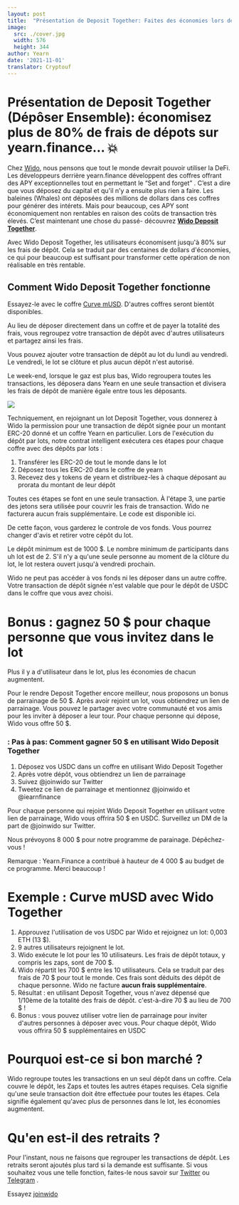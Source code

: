 ```yaml
---
layout: post
title:  "Présentation de Deposit Together: Faites des économies lors de vos dépôts dans un coffre"
image:
  src: ./cover.jpg
  width: 576
  height: 344
author: Yearn
date: '2021-11-01'
translator: Cryptouf
---
```


# Présentation de Deposit Together (Dépôser Ensemble): économisez plus de 80% de frais de dépots sur yearn.finance… 💥

Chez [Wido](https://app.joinwido.com/?page=detail&address=0x8cc94ccd0f3841a468184aCA3Cc478D2148E1757), nous pensons que tout le monde devrait pouvoir utiliser la DeFi. Les développeurs derrière yearn.finance développent des coffres offrant des APY exceptionnelles tout en permettant le “Set and forget” . C’est a dire que vous déposez du capital et qu'il n’y a ensuite plus rien a faire. Les baleines (Whales) ont déposées des millions de dollars dans ces coffres pour générer des intérets.  Mais pour beaucoup, ces APY sont économiquement non rentables en raison des coûts de transaction très élevés. C’est maintenant une chose du passé- découvrez **[Wido Deposit Together](https://app.joinwido.com/?page=detail&address=0x8cc94ccd0f3841a468184aCA3Cc478D2148E1757)**. 

Avec Wido Deposit Together, les utilisateurs économisent jusqu'à 80% sur les frais de dépôt. Cela se traduit par des centaines de dollars d'économies, ce qui pour beaucoup est suffisant pour transformer cette opération de non réalisable en très rentable.



## Comment Wido Deposit Together fonctionne 

Essayez-le avec le coffre [Curve mUSD](https://app.joinwido.com/?page=detail&address=0x8cc94ccd0f3841a468184aCA3Cc478D2148E1757). D'autres coffres seront bientôt disponibles.

Au lieu de déposer directement dans un coffre et de payer la totalité des frais, vous regroupez votre transaction de dépôt avec d'autres utilisateurs et partagez ainsi les frais.

Vous pouvez ajouter votre transaction de dépôt au lot du lundi au vendredi. Le vendredi, le lot se clôture et plus aucun dépôt n'est autorisé.

Le week-end, lorsque le gaz est plus bas, Wido regroupera toutes les transactions, les déposera dans Yearn en une seule transaction et divisera les frais de dépôt de manière égale entre tous les déposants.

![](/_posts/_announcements/deposit-together/deposit-together.png?w=800&h=800)

Techniquement, en rejoignant un lot Deposit Together, vous donnerez à Wido la permission pour une transaction de dépôt signée pour un montant ERC-20 donné et un coffre Yearn en particulier. Lors de l'exécution du dépôt par lots, notre contrat intelligent exécutera ces étapes pour chaque coffre avec des dépôts par lots :

1. Transférer les ERC-20 de tout le monde dans le lot
2. Déposez tous les ERC-20 dans le coffre de yearn
3. Recevez des y tokens de yearn et distribuez-les à chaque déposant au prorata du montant de leur dépôt


Toutes ces étapes se font en une seule transaction. À l'étape 3, une partie des jetons sera utilisée pour couvrir les frais de transaction. Wido ne facturera aucun frais supplémentaire. Le code est disponible ici.

De cette façon, vous garderez le controle de vos fonds. Vous pourrez changer d'avis et retirer votre cépôt du lot.

Le dépôt minimum est de 1000 $. Le nombre minimum de participants dans uh lot est de 2. S'il n'y a qu'une seule personne au moment de la clôture du lot, le lot restera ouvert jusqu'à vendredi prochain.

Wido ne peut pas accéder à vos fonds ni les déposer dans un autre coffre. Votre transaction de dépôt signée n'est valable que pour le dépôt de USDC dans le coffre que vous avez choisi.


# Bonus : gagnez 50 $  pour chaque personne que vous invitez dans le lot
Plus il y a d'utilisateur dans le lot,  plus les économies de chacun augmentent.

Pour le rendre Deposit Together encore meilleur, nous proposons un bonus de parrainage de 50 $. Après avoir rejoint un lot, vous obtiendrez un lien de parrainage. Vous pouvez le partager avec votre communauté et vos amis pour les inviter à déposer a leur tour. Pour chaque personne qui dépose, Wido vous offre 50 $.

 ### : Pas à pas: Comment gagner 50 $ en utilisant Wido Deposit Together

1. Déposez vos USDC dans un coffre en utilisant Wido Deposit Together
2. Après votre dépôt, vous obtiendrez un lien de parrainage
3. Suivez @joinwido sur Twitter
4. Tweetez ce lien de parrainage et mentionnez @joinwido et @iearnfinance

Pour chaque personne qui rejoint Wido Deposit Together en utilisant votre lien de parrainage, Wido vous offrira 50 $ en USDC. Surveillez un DM de la part de @joinwido sur Twitter.


Nous prévoyons 8 000 $ pour notre programme de parainage. Dépêchez-vous !

Remarque : Yearn.Finance a contribué à hauteur de 4 000 $ au budget de ce programme. Merci beaucoup !



# Exemple : Curve mUSD avec Wido Together

1. Approuvez l'utilisation de vos USDC par Wido et rejoignez un lot: 0,003 ETH (13 $).
2. 9 autres utilisateurs rejoignent le lot.
3. Wido exécute le lot pour les 10 utilisateurs. Les frais de dépôt totaux, y compris les zaps, sont de 700 $.
4. Wido répartit les 700 $ entre les 10 utilisateurs. Cela se traduit par des frais de 70 $ pour tout le monde. Ces frais sont déduits des dépôt de chaque personne. Wido ne facture **aucun frais supplémentaire**.
5. Résultat : en utilisant Deposit Together, vous n'avez dépensé que 1/10ème de la totalité des frais de dépôt. c'est-à-dire  70 $ au lieu de 700 $ !
6. Bonus : vous pouvez utiliser votre lien de parrainage pour inviter d'autres personnes à déposer avec vous. Pour chaque dépôt, Wido vous offrira 50 $ supplémentaires en USDC


# Pourquoi est-ce si bon marché ?
Wido regroupe toutes les transactions en un seul dépôt dans un coffre. Cela couvre le dépôt, les Zaps et toutes les autres étapes requises. Cela signifie qu'une seule transaction doit être effectuée pour toutes les étapes. Cela signifie également qu'avec plus de personnes dans le lot, les économies augmentent.



# Qu'en est-il des retraits ?
Pour l'instant, nous ne faisons que regrouper les transactions de dépôt. Les retraits seront ajoutés plus tard si la demande est suffisante. Si vous souhaitez vous une telle fonction, faites-le nous savoir sur [Twitter](https://twitter.com/joinwido)  ou [Telegram](https://t.me/joinwido) .


Essayez [joinwido](https://app.joinwido.com/?page=detail&address=0x8cc94ccd0f3841a468184aCA3Cc478D2148E1757)

